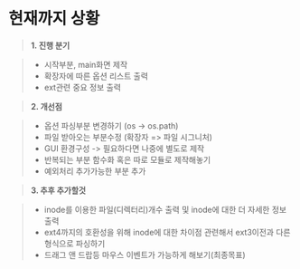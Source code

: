 현재까지 상황
===================

> **1. 진행 분기**

> - 시작부분, main화면 제작
> - 확장자에 따른 옵션 리스트 출력
> - ext관련 중요 정보 출력

> **2. 개선점**

> - 옵션 파싱부분 변경하기 (os -> os.path)
> - 파일 받아오는 부분수정 (확장자 => 파일 시그니처)
> - GUI 환경구성 -> 필요하다면 나중에 별도로 제작
> - 반복되는 부분 함수화 혹은 따로 모듈로 제작해놓기
> - 예외처리 추가가능한 부분 추가

> **3. 추후 추가할것**

> - inode를 이용한 파일(디렉터리)개수 출력 및 inode에 대한 더 자세한 정보 출력
> - ext4까지의 호환성을 위해 inode에 대한 차이점 관련해서 ext3이전과 다른 형식으로 파싱하기
> - 드래그 앤 드랍등 마우스 이벤트가 가능하게 해보기(최종목표)
